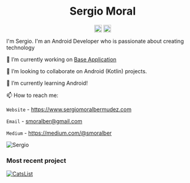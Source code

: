 <p align="center"> <h1 align="center"> Sergio Moral </h1> </p>
<p align="center">
<a href="https://github.com/smoralb" target="_blank"><img align="center" src="https://cdn.jsdelivr.net/npm/simple-icons@3.0.1/icons/github.svg" alt="Sergio Moral" height="20" width="20" /></a>
<a href="https://twitter.com/smoralber" target="_blank"><img align="center" src="https://cdn.jsdelivr.net/npm/simple-icons@3.0.1/icons/twitter.svg" alt="Sergio Moral" height="20" width="20" /></a>
</p>

I'm Sergio. I'm an Android Developer who is passionate about creating technology

🔭 I’m currently working on [Base Application](https://github.com/smoralb/BaseApplication) 

👯 I’m looking to collaborate on Android (Kotlin) projects.

🌱 I’m currently learning Android!

📫 How to reach me:

`Website` - https://www.sergiomoralbermudez.com

`Email` - smoralber@gmail.com

`Medium` - https://medium.com/@smoralber

<p><img src=https://github-readme-stats.vercel.app/api?username=smoralb&show_icons=true alt=Sergio /></p>

### Most recent project

[![CatsList](https://github-readme-stats.vercel.app/api/pin/?username=smoralb&repo=CatsList&icon_color=6CD4FF)](https://github.com/smoralb/CatsList)

